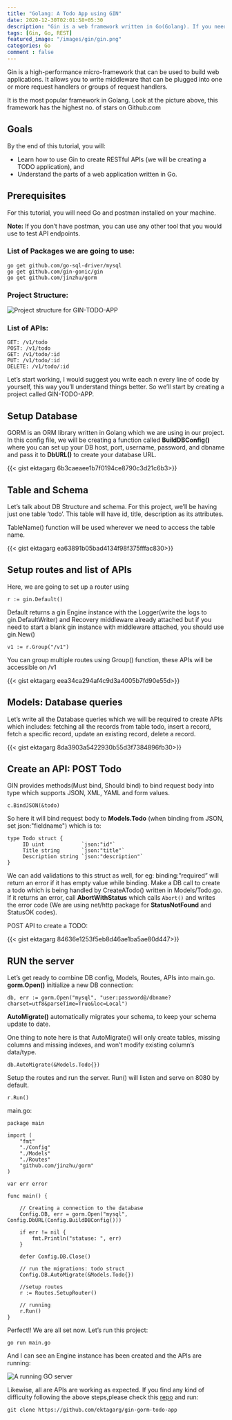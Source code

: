 ```yaml
---
title: "Golang: A Todo App using GIN"
date: 2020-12-30T02:01:58+05:30
description: "Gin is a web framework written in Go(Golang). If you need performance and good productivity, use Gin, you’ll love it."
tags: [Gin, Go, REST]
featured_image: "/images/gin/gin.png"
categories: Go
comment : false
---
```


Gin is a high-performance micro-framework that can be used to build web applications. It allows you to write middleware that can be plugged into one or more request handlers or groups of request handlers.

It is the most popular framework in Golang. Look at the picture above, this framework has the highest no. of stars on Github.com

## Goals
By the end of this tutorial, you will:

* Learn how to use Gin to create RESTful APIs (we will be creating a TODO application), and
* Understand the parts of a web application written in Go.

## Prerequisites
For this tutorial, you will need Go and postman installed on your machine.

__Note:__ If you don’t have postman, you can use any other tool that you would use to test API endpoints.

### List of Packages we are going to use:

```
go get github.com/go-sql-driver/mysql
go get github.com/gin-gonic/gin
go get github.com/jinzhu/gorm
```

### Project Structure:

![Project structure for GIN-TODO-APP](/images/gin/project-structure.png)

### List of APIs:

```
GET: /v1/todo 
POST: /v1/todo
GET: /v1/todo/:id
PUT: /v1/todo/:id
DELETE: /v1/todo/:id
```

Let’s start working, I would suggest you write each n every line of code by yourself, this way you’ll understand things better. So we’ll start by creating a project called GIN-TODO-APP.

## Setup Database
GORM is an ORM library written in Golang which we are using in our project. In this config file, we will be creating a function called __BuildDBConfig()__ where you can set up your DB host, port, username, password, and dbname and pass it to __DbURL()__ to create your database URL.

{{< gist ektagarg 6b3caeaee1b7f0194ce8790c3d21c6b3>}}

## Table and Schema
Let’s talk about DB Structure and schema. For this project, we’ll be having just one table ‘todo’. This table will have id, title, description as its attributes.

TableName() function will be used wherever we need to access the table name.

{{< gist ektagarg ea63891b05bad4134f98f375fffac830>}}

## Setup routes and list of APIs
Here, we are going to set up a router using

```
r := gin.Default()
```

Default returns a gin Engine instance with the Logger(write the logs to gin.DefaultWriter) and Recovery middleware already attached but if you need to start a blank gin instance with middleware attached, you should use gin.New()

```
v1 := r.Group("/v1")
```

You can group multiple routes using Group() function, these APIs will be accessible on /v1

{{< gist ektagarg eea34ca294af4c9d3a4005b7fd90e55d>}}

## Models: Database queries
Let’s write all the Database queries which we will be required to create APIs which includes: fetching all the records from table todo, insert a record, fetch a specific record, update an existing record, delete a record.

{{< gist ektagarg 8da3903a5422930b55d3f7384896fb30>}}

## Create an API: POST Todo
GIN provides methods(Must bind, Should bind) to bind request body into type which supports JSON, XML, YAML and form values.

```
c.BindJSON(&todo)
```

So here it will bind request body to __Models.Todo__ (when binding from JSON, set json:"fieldname") which is to:

```
type Todo struct {
     ID uint            `json:"id"`
     Title string       `json:"title"`
     Description string `json:"description"`
}
```

We can add validations to this struct as well, for eg: binding:”required” will return an error if it has empty value while binding.
Make a DB call to create a todo which is being handled by CreateATodo() written in Models/Todo.go. If it returns an error, call __AbortWithStatus__ which calls `Abort()` and writes the error code (We are using net/http package for __StatusNotFound__ and StatusOK codes).

POST API to create a TODO:

{{< gist ektagarg 84636e1253f5eb8d46ae1ba5ae80d447>}}

## RUN the server
Let’s get ready to combine DB config, Models, Routes, APIs into main.go. __gorm.Open()__ initialize a new DB connection:

```
db, err := gorm.Open("mysql", "user:password@/dbname?charset=utf8&parseTime=True&loc=Local")
```
__AutoMigrate()__ automatically migrates your schema, to keep your schema update to date.

One thing to note here is that AutoMigrate() will only create tables, missing columns and missing indexes, and won’t modify existing column’s data/type.

```
db.AutoMigrate(&Models.Todo{})
```

Setup the routes and run the server. Run() will listen and serve on 8080 by default.

```
r.Run()
```

main.go:
```
package main

import (
	"fmt"
	"./Config"
	"./Models"
	"./Routes"
	"github.com/jinzhu/gorm"
)

var err error

func main() {

	// Creating a connection to the database
	Config.DB, err = gorm.Open("mysql", Config.DbURL(Config.BuildDBConfig()))

	if err != nil {
		fmt.Println("statuse: ", err)
	}

	defer Config.DB.Close()

	// run the migrations: todo struct
	Config.DB.AutoMigrate(&Models.Todo{})

	//setup routes 
	r := Routes.SetupRouter()

	// running
	r.Run()
}
```

Perfect!! We are all set now. Let’s run this project:

```
go run main.go
```

And I can see an Engine instance has been created and the APIs are running:

![A running GO server](/images/gin/running-server.png)

Likewise, all are APIs are working as expected. If you find any kind of difficulty following the above steps,please check this [repo](https://github.com/ektagarg/gin-gorm-todo-app) and run:

```
git clone https://github.com/ektagarg/gin-gorm-todo-app
```




